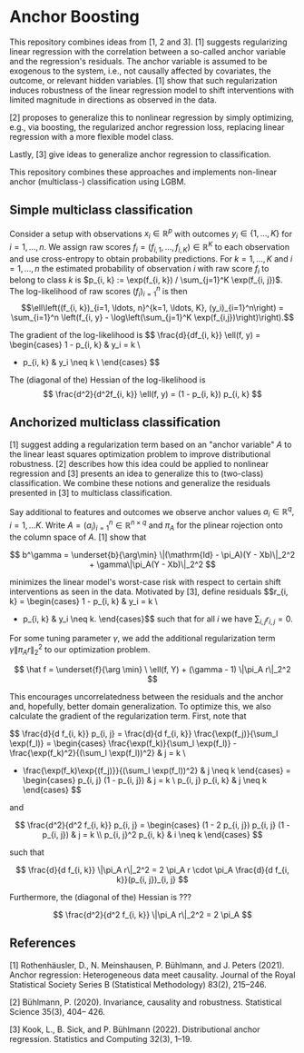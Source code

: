 # Anchor Boosting

This repository combines ideas from [1, 2 and 3].
[1] suggests regularizing linear regression with the correlation between a so-called anchor variable and the regression's residuals.
The anchor variable is assumed to be exogenous to the system, i.e., not causally affected by covariates, the outcome, or relevant hidden variables.
[1] show that such regularization induces robustness of the linear regression model to shift interventions with limited magnitude in directions as observed in the data.

[2] proposes to generalize this to nonlinear regression by simply optimizing, e.g., via boosting, the regularized anchor regression loss, replacing linear regression with a more flexible model class.

Lastly, [3] give ideas to generalize anchor regression to classification.

This repository combines these approaches and implements non-linear anchor (multiclass-) classification using LGBM.

## Simple multiclass classification
Consider a setup with observations $x_i \in \mathbb{R}^p$ with outcomes $y_i \in \{1, \ldots, K\}$ for $i=1, \ldots, n$.
We assign raw scores $f_i = (f_{i, 1}, \ldots, f_{i, K}) \in \mathbb{R}^K$ to each observation and use cross-entropy to obtain probability predictions.
For $k = 1, \ldots, K$ and $i=1, \ldots, n$ the estimated probability of observation $i$ with raw score $f_i$ to belong to class $k$ is $p_{i, k} := \exp(f_{i, k}) / \sum_{j=1}^K \exp(f_{i, j})$. The log-likelihood of raw scores $(f_i)_{i=1}^n$ is then 
$$\ell\left((f_{i, k})_{i=1, \ldots, n}^{k=1, \ldots, K}, (y_i)_{i=1}^n\right) = \sum_{i=1}^n \left(f_{i, y} - \log\left(\sum_{j=1}^K \exp(f_{i,j})\right)\right).$$

The gradient of the log-likelihood is
$$
\frac{d}{df_{i, k}} \ell(f, y) = \begin{cases}
1 - p_{i, k} &  y_i = k \\
- p_{i, k} &  y_i \neq k \\
\end{cases}
$$

The (diagonal of the) Hessian of the log-likelihood is
$$
\frac{d^2}{d^2f_{i, k}} \ell(f, y) = (1 - p_{i, k}) p_{i, k}
$$

## Anchorized multiclass classification
[1] suggest adding a regularization term based on an "anchor variable" $A$ to the linear least squares optimization problem to improve distributional robustness.
[2] describes how this idea could be applied to nonlinear regression and [3] presents an idea to generalize this to (two-class) classification.
We combine these notions and generalize the residuals presented in [3] to multiclass classification.

Say additional to features and outcomes we observe anchor values $a_i \in \mathbb{R}^q, i=1,\ldots K$.
Write $A = (a_i)_{i=1}^n \in \mathbb{R}^{n \times q}$ and $\pi_A$ for the plinear rojection onto the column space of $A$.
[1] show that

$$
b^\gamma = \underset{b}{\arg\min} \|(\mathrm{Id} - \pi_A)(Y - Xb)\|_2^2 + \gamma\|\pi_A(Y - Xb)\|_2^2
$$

minimizes the linear model's worst-case risk with respect to certain shift interventions as seen in the data.
Motivated by [3], define residuals 
$$r_{i, k} = \begin{cases}
1 - p_{i, k} &  y_i = k \\
- p_{i, k} &  y_i \neq k.
\end{cases}$$
such that for all $i$ we have $\sum_{i, j} r_{i, j} = 0$.

For some tuning parameter $\gamma$, we add the additional regularization term $\gamma \| \pi_A r \|_2^2$ to our optimization problem.

$$
\hat f = \underset{f}{\arg \min} \ \ell(f, Y) + (\gamma - 1) \|\pi_A r\|_2^2
$$

This encourages uncorrelatedness between the residuals and the anchor and, hopefully, better domain generalization. To optimize this, we also calculate the gradient of the regularization term. First, note that

$$
\frac{d}{d f_{i, k}} p_{i, j} = 
\frac{d}{d f_{i, k}} \frac{\exp(f_j)}{\sum_l \exp(f_l)} =
\begin{cases}
\frac{\exp(f_k)}{\sum_l \exp(f_l)} - \frac{\exp(f_k)^2}{(\sum_l \exp(f_l))^2} & j = k \\
 - \frac{\exp(f_k)\exp{(f_j)}}{(\sum_l \exp(f_l))^2} & j \neq k
\end{cases}
=
\begin{cases}
p_{i, j} (1 - p_{i, j}) & j = k \\
p_{i, j} p_{i, k} & j \neq k
\end{cases}
$$

and

$$
\frac{d^2}{d^2 f_{i, k}} p_{i, j} =
\begin{cases}
(1 - 2 p_{i, j}) p_{i, j} (1 - p_{i, j}) & j = k \\
p_{i, j}^2 p_{i, k} & i \neq k
\end{cases}
$$

such that

$$
\frac{d}{d f_{i, k}} \|\pi_A r\|_2^2 = 2 \pi_A r \cdot \pi_A \frac{d}{d f_{i, k}}(p_{i, j})_{i, j}
$$

Furthermore, the (diagonal of the) Hessian is ???

$$
\frac{d^2}{d^2 f_{i, k}} \|\pi_A r\|_2^2 = 2 \pi_A
$$


## References

[1] Rothenhäusler, D., N. Meinshausen, P. Bühlmann, and J. Peters (2021). Anchor regression: Heterogeneous data meet causality. Journal of the Royal Statistical Society Series B (Statistical Methodology) 83(2), 215–246.

[2] Bühlmann, P. (2020). Invariance, causality and robustness. Statistical Science 35(3), 404– 426.

[3] Kook, L., B. Sick, and P. Bühlmann (2022). Distributional anchor regression. Statistics and Computing 32(3), 1–19.